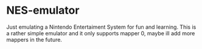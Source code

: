 # NES-emulator

Just emulating a Nintendo Entertaiment System for fun and learning.
This is a rather simple emulator and it only supports mapper 0, 
maybe ill add more mappers in the future. 